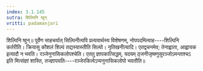 ```yaml
---
index: 3.1.145
sutra: शिल्पिनि ष्वुन्
vritti: padamanjari
---
```


 शिल्पिनि ष्वुन्॥ पूर्वेण साहचर्यात् सिल्पिनीत्यपि प्रत्ययार्थस्य विशेषणम्, नोपपदमित्याह----शिल्पिनि कर्तरीति। क्रियासु कौशलं शिल्पं तद्यस्यास्तीति सिल्पो।  नृतिखनीत्यादि। एतद्वचनमेव; तेनाह्वाता, आह्वायक इत्यादौ न भवति। रञ्जेनुनासिकलोपश्चेति। एततु ज्ञापकात्सिद्धम्, यदयम् ठ्जनीजृष्क्नुसुरञ्जोऽमन्ताश्चऽ इति मित्संज्ञां शास्ति, तज्ज्ञापयति----रञ्जेरकित्वेऽप्यनुनासिकलोपो भवतौति॥